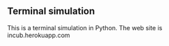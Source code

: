 ## Terminal simulation

This is a terminal simulation in Python. The web site is incub.herokuapp.com